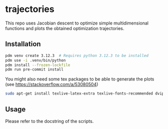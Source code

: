 # trajectories

This repo uses Jacobian descent to optimize simple multidimensional functions and plots the obtained
optimization trajectories.

## Installation
```bash
pdm venv create 3.12.3  # Requires python 3.12.3 to be installed
pdm use -i .venv/bin/python
pdm install --frozen-lockfile
pdm run pre-commit install
```

You might also need some tex packages to be able to generate the plots (see
https://stackoverflow.com/a/53080504)

```bash
sudo apt-get install texlive-latex-extra texlive-fonts-recommended dvipng cm-super
```

## Usage
Please refer to the docstring of the scripts.
